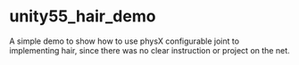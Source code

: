 # unity55_hair_demo
A simple demo to show how to use physX configurable joint to implementing hair, since there was no clear instruction or project on the net.
